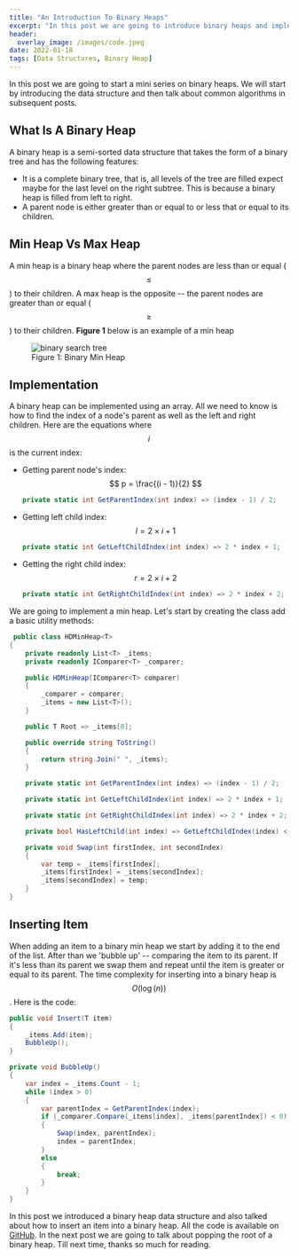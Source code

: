 ```yaml
---
title: "An Introduction To Binary Heaps"
excerpt: "In this post we are going to introduce binary heaps and implement a basic min binary heap"
header:
  overlay_image: /images/code.jpeg
date: 2022-01-18
tags: [Data Structures, Binary Heap]
---
```


In this post we are going to start a mini series on binary heaps. We will start by introducing the data structure and then talk about common algorithms in subsequent posts.

## What Is A Binary Heap

A binary heap is a semi-sorted data structure that takes the form of a binary tree and has the following features:

- It is a complete binary tree, that is, all levels of the tree are filled expect maybe for the last level on the right subtree. This is because a binary heap is filled from left to right.
- A parent node is either greater than or equal to or less that or equal to its children.

## Min Heap Vs Max Heap

A min heap is a binary heap where the parent nodes are less than or equal ($$ \leq $$) to their children. A max heap is the opposite -- the parent nodes are greater than or equal ($$ \geq $$) to their children. **Figure 1** below is an example of a min heap

<figure>
<img src="{{ site.baseurl }}/images/min-heap.png" alt="binary search tree">
<figcaption>Figure 1: Binary Min Heap</figcaption>
</figure>

## Implementation

A binary heap can be implemented using an array. All we need to know is how to find the index of a node's parent as well as the left and right children. Here are the equations where $$ i $$ is the current index:

- Getting parent node's index: $$ p = \frac{(i - 1)}{2} $$

  ```csharp
  private static int GetParentIndex(int index) => (index - 1) / 2;
  ```

- Getting left child index: $$ l = 2 \times i + 1 $$

  ```csharp
  private static int GetLeftChildIndex(int index) => 2 * index + 1;
  ```

- Getting the right child index: $$ r = 2 \times i + 2 $$

  ```csharp
  private static int GetRightChildIndex(int index) => 2 * index + 2;
  ```

We are going to implement a min heap. Let's start by creating the class add a basic utility methods:

```csharp
 public class HDMinHeap<T>
{
    private readonly List<T> _items;
    private readonly IComparer<T> _comparer;

    public HDMinHeap(IComparer<T> comparer)
    {
        _comparer = comparer;
        _items = new List<T>();
    }

    public T Root => _items[0];

    public override string ToString()
    {
        return string.Join(" ", _items);
    }

    private static int GetParentIndex(int index) => (index - 1) / 2;

    private static int GetLeftChildIndex(int index) => 2 * index + 1;

    private static int GetRightChildIndex(int index) => 2 * index + 2;

    private bool HasLeftChild(int index) => GetLeftChildIndex(index) < _items.Count;

    private void Swap(int firstIndex, int secondIndex)
    {
        var temp = _items[firstIndex];
        _items[firstIndex] = _items[secondIndex];
        _items[secondIndex] = temp;
    }
}
```

## Inserting Item

When adding an item to a binary min heap we start by adding it to the end of the list. After than we 'bubble up' -- comparing the item to its parent. If it's less than its parent we swap them and repeat until the item is greater or equal to its parent. The time complexity for inserting into a binary heap is $$ O(\log(n)) $$. Here is the code:

```csharp
public void Insert(T item)
{
    _items.Add(item);
    BubbleUp();
}

private void BubbleUp()
{
    var index = _items.Count - 1;
    while (index > 0)
    {
        var parentIndex = GetParentIndex(index);
        if (_comparer.Compare(_items[index], _items[parentIndex]) < 0)
        {
            Swap(index, parentIndex);
            index = parentIndex;
        }
        else
        {
            break;
        }
    }
}
```

In this post we introduced a binary heap data structure and also talked about how to insert an item into a binary heap. All the code is available on [GitHub](https://github.com/vince-nyanga/data-structures). In the next post we are going to talk about popping the root of a binary heap. Till next time, thanks so much for reading.
